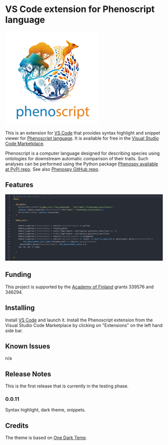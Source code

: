 # VS Code extension for Phenoscript language

 <p align="left">
  <img src="https://raw.githubusercontent.com/sergeitarasov/vscode-phenoscript/main/icon.png" width="300" title="Phenoscript logo">
</p> 

This is an extension for [VS Code](https://code.visualstudio.com) that provides syntax highlight and snippet viewer for [Phenoscript language](https://github.com/sergeitarasov/vscode-phenoscript). It is available for free in the [Visual Studio Code Marketplace](https://marketplace.visualstudio.com). 

Phenoscript is a computer language designed for describing species using ontologies for downstream automatic comparison of their traits. Such analyses can be performed using the Python package [Phenospy available at PyPi repo](https://pypi.org/project/phenospy/). See also [Phenospy GitHub repo](https://github.com/sergeitarasov/PhenoScript). 



## Features
![](https://github.com/sergeitarasov/vscode-phenoscript/blob/main/example.png?raw=true)
<!-- > Tip: Many popular extensions utilize animations. This is an excellent way to show off your extension! We recommend short, focused animations that are easy to follow. -->

## Funding
This project is supported by the [Academy of Finland](https://www.aka.fi/en/) grants 339576 and 346294.

## Installing

Install [VS Code](https://code.visualstudio.com) and launch it. Install the Phenoscript extension from the Visual Studio Code Marketplace by clicking on "Extensions" on the left hand side bar.
<!-- ## Extension Settings
Include if your extension adds any VS Code settings through the `contributes.configuration` extension point.

For example:

This extension contributes the following settings:

* `phs.enable`: Enable/disable this extension.
* `phs.thing`: Set to `blah` to do something. -->

## Known Issues

n/a

## Release Notes
This is the first release that is currently in the testing phase.

### 0.0.11
Syntax highlight, dark theme, snippets.

<!-- ### 1.0.1

Fixed issue #.

### 1.1.0

Added features X, Y, and Z. -->

<!-- ---

## Working with Markdown

You can author your README using Visual Studio Code. Here are some useful editor keyboard shortcuts:

* Split the editor (`Cmd+\` on macOS or `Ctrl+\` on Windows and Linux).
* Toggle preview (`Shift+Cmd+V` on macOS or `Shift+Ctrl+V` on Windows and Linux).
* Press `Ctrl+Space` (Windows, Linux, macOS) to see a list of Markdown snippets. -->

<!-- ## For more information

* [Visual Studio Code's Markdown Support](http://code.visualstudio.com/docs/languages/markdown)
* [Markdown Syntax Reference](https://help.github.com/articles/markdown-basics/) -->


## Credits

The theme is based on [One Dark Teme](https://github.com/akamud/vscode-theme-onedark).